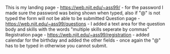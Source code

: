 This is my landing page - https://web.njit.edu/~ass99/ - for the password I made sure the password was being shown when typed, also if "@" is not typed the form will not be able to be submitted 
Question page - https://web.njit.edu/~ass99/questions - I added a text area for the question body and skills with the words "multiple skills seperate by commas"
Registration page - https://web.njit.edu/~ass99/registration - added calendar for the birthday and added the other fields - once again the "@" has to be typed in otherwise you cannot submit.
